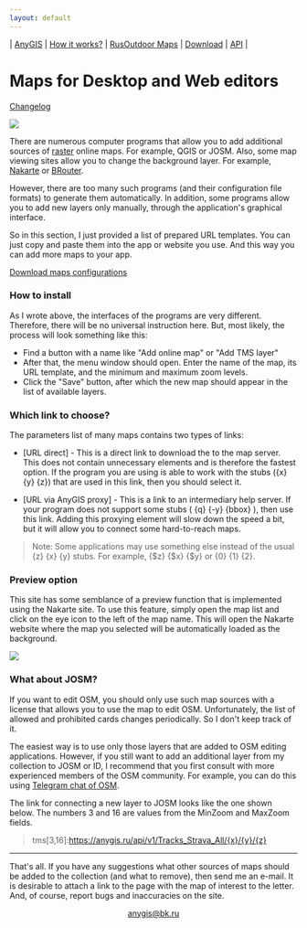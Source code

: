```yaml
---
layout: default
---
```


| [AnyGIS][01] | [How it works?][02] | [RusOutdoor Maps][03] | [Download][04] | [API][05] |


[01]: https://anygis.ru/index_en
[02]: https://anygis.ru/Web/Html/Description_en
[03]: https://anygis.ru/Web/Html/RusOutdoor_en
[04]: https://anygis.ru/Web/Html/DownloadPage_en
[05]: https://anygis.ru/Web/Html/Api_en
[07]: https://anygis.ru/Web/Html/Vektor_and_raster_en




# Maps for Desktop and Web editors

[Changelog][00]

[00]: https://anygis.ru/Web/Html/Changelog_en

![](https://anygis.ru/Web/Img/4mapsDesktop.png)

There are numerous computer programs that allow you to add additional sources of [raster][01] online maps. For example, QGIS or JOSM. Also, some map viewing sites allow you to change the background layer. For example, [Nakarte][02] or [BRouter][03].

However, there are too many such programs (and their configuration file formats) to generate them automatically. In addition, some programs allow you to add new layers only manually, through the application's graphical interface.

So in this section, I just provided a list of prepared URL templates. You can just copy and paste them into the app or website you use. And this way you can add more maps to your app.

[Download maps configurations][11]

[01]: https://anygis.ru/Web/Html/Vektor_and_raster_en
[02]: https://nakarte.me
[03]: http://brouter.de/

[11]: https://anygis.ru/Web/Html/Download/Desktop_Full_en



### How to install

As I wrote above, the interfaces of the programs are very different. Therefore, there will be no universal instruction here. But, most likely, the process will look something like this:

* Find a button with a name like "Add online map" or "Add TMS layer"
* After that, the menu window should open. Enter the name of the map, its URL template, and the minimum and maximum zoom levels.
* Click the "Save" button, after which the new map should appear in the list of available layers.



### Which link to choose? 

The parameters list of many maps contains two types of links: 

* [URL direct] - This is a direct link to download the to the map server. This does not contain unnecessary elements and is therefore the fastest option. If the program you are using is able to work with the stubs ({x} {y} {z}) that are used in this link, then you should select it.

* [URL via AnyGIS proxy] - This is a link to an intermediary help server. If your program does not support some stubs ( {q} {-y} {bbox} ), then use this link. Adding this proxying element will slow down the speed a bit, but it will allow you to connect some hard-to-reach maps.


> Note: Some applications may use something else instead of the usual {z} {x} {y} stubs. For example, {$z} {$x} {$y}  or  {0} {1} {2}.



### Preview option

This site has some semblance of a preview function that is implemented using the Nakarte site. To use this feature, simply open the map list and click on the eye icon to the left of the map name. This will open the Nakarte website where the map you selected will be automatically loaded as the background.

![](https://anygis.ru/Web/Img/desktop_eye_icon.png)



### What about JOSM?

If you want to edit OSM, you should only use such map sources with a license that allows you to use the map to edit OSM. Unfortunately, the list of allowed and prohibited cards changes periodically. So I don't keep track of it. 

The easiest way is to use only those layers that are added to OSM editing applications. However, if you still want to add an additional layer from my collection to JOSM or ID, I recommend that you first consult with more experienced members of the OSM community. For example, you can do this using [Telegram chat of OSM][21].

The link for connecting a new layer to JOSM looks like the one shown below. The numbers 3 and 16 are values from the MinZoom and MaxZoom fields.

> tms[3,16]:https://anygis.ru/api/v1/Tracks_Strava_All/{x}/{y}/{z}


[21]: https://t.me/OpenStreetMapOrg


---

That's all. If you have any suggestions what other sources of maps should be added to the collection (and what to remove), then send me an e-mail. It is desirable to attach a link to the page with the map of interest to the letter. And, of course, report bugs and inaccuracies on the site.


<p align="center">
<a href="mailto:anygis@bk.ru">anygis@bk.ru</a> 
</p>

